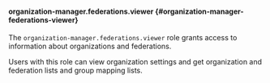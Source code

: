 #### organization-manager.federations.viewer {#organization-manager-federations-viewer}

The `organization-manager.federations.viewer` role grants access to information about organizations and federations.

Users with this role can view organization settings and get organization and federation lists and group mapping lists.
